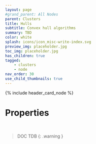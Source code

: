 ```yaml
---
layout: page
#grand_parent: All Nodes
parent: Clusters
title: Hulls
subtitle: Convex hull algorithms
summary: TBD
color: white
splash: icons/icon_misc-write-index.svg
preview_img: placeholder.jpg
toc_img: placeholder.jpg
has_children: true
tagged: 
    - clusters
    - node
nav_order: 30
use_child_thumbnails: true
---
```


{% include header_card_node %}

# Properties
<br>

> DOC TDB
{: .warning }